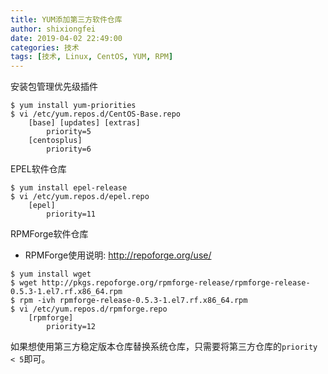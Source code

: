 ```yaml
---
title: YUM添加第三方软件仓库
author: shixiongfei
date: 2019-04-02 22:49:00
categories: 技术
tags: [技术, Linux, CentOS, YUM, RPM]
---
```


安装包管理优先级插件

```shell
$ yum install yum-priorities
$ vi /etc/yum.repos.d/CentOS-Base.repo
    [base] [updates] [extras]
        priority=5
    [centosplus]
        priority=6
```

EPEL软件仓库

```shell
$ yum install epel-release
$ vi /etc/yum.repos.d/epel.repo
    [epel]
        priority=11
```

RPMForge软件仓库

- RPMForge使用说明: <http://repoforge.org/use/>

```shell
$ yum install wget
$ wget http://pkgs.repoforge.org/rpmforge-release/rpmforge-release-0.5.3-1.el7.rf.x86_64.rpm
$ rpm -ivh rpmforge-release-0.5.3-1.el7.rf.x86_64.rpm
$ vi /etc/yum.repos.d/rpmforge.repo
    [rpmforge]
        priority=12
```

如果想使用第三方稳定版本仓库替换系统仓库，只需要将第三方仓库的`priority < 5`即可。
